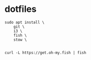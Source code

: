 # dotfiles

```
sudo apt install \
    git \
    i3 \
    fish \
    stow \


curl -L https://get.oh-my.fish | fish


```
